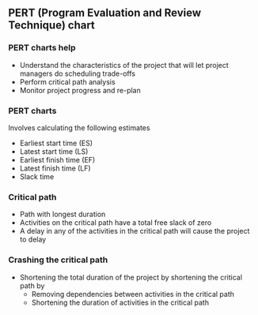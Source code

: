 ## PERT (Program Evaluation and Review Technique) chart

### PERT charts help

- Understand the characteristics of the project that will let project managers do scheduling trade-offs
- Perform critical path analysis
- Monitor project progress and re-plan

### PERT charts

Involves calculating the following estimates

- Earliest start time (ES)
- Latest start time (LS)
- Earliest finish time (EF)
- Latest finish time (LF)
- Slack time

### Critical path

- Path with longest duration
- Activities on the critical path have a total free slack of zero
- A delay in any of the activities in the critical path will cause the project to delay

### Crashing the critical path

- Shortening the total duration of the project by shortening the critical path by
  - Removing dependencies between activities in the critical path
  - Shortening the duration of activities in the critical path
